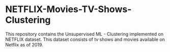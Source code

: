# NETFLIX-Movies-TV-Shows-Clustering
This repository contains the Unsupervised ML - Clustering implemented on NETFLIX dataset. This dataset consists of tv shows and movies available on Netflix as of 2019.
